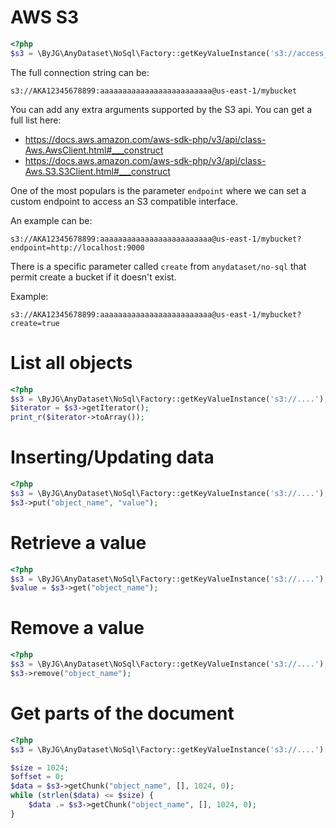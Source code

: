 # AWS S3

```php
<?php
$s3 = \ByJG\AnyDataset\NoSql\Factory::getKeyValueInstance('s3://access_key:secret_key@region/bucket');
```

The full connection string can be:

```
s3://AKA12345678899:aaaaaaaaaaaaaaaaaaaaaaaaa@us-east-1/mybucket
```

You can add any extra arguments supported by the S3 api. You can get a full list here:
 - https://docs.aws.amazon.com/aws-sdk-php/v3/api/class-Aws.AwsClient.html#___construct
 - https://docs.aws.amazon.com/aws-sdk-php/v3/api/class-Aws.S3.S3Client.html#___construct

One of the most populars is the parameter `endpoint` where we can set a custom endpoint to access 
an S3 compatible interface. 

An example can be: 

```
s3://AKA12345678899:aaaaaaaaaaaaaaaaaaaaaaaaa@us-east-1/mybucket?endpoint=http://localhost:9000
```

There is a specific parameter called `create` from `anydataset/no-sql` that permit create a bucket if 
it doesn't exist.

Example:

```
s3://AKA12345678899:aaaaaaaaaaaaaaaaaaaaaaaaa@us-east-1/mybucket?create=true
```
 

# List all objects

```php
<?php
$s3 = \ByJG\AnyDataset\NoSql\Factory::getKeyValueInstance('s3://....');
$iterator = $s3->getIterator();
print_r($iterator->toArray());
```

# Inserting/Updating data

```php
<?php
$s3 = \ByJG\AnyDataset\NoSql\Factory::getKeyValueInstance('s3://....');
$s3->put("object_name", "value");
```

# Retrieve a value

```php
<?php
$s3 = \ByJG\AnyDataset\NoSql\Factory::getKeyValueInstance('s3://....');
$value = $s3->get("object_name");
```

# Remove a value

```php
<?php
$s3 = \ByJG\AnyDataset\NoSql\Factory::getKeyValueInstance('s3://....');
$s3->remove("object_name");
```

# Get parts of the document

```php
<?php
$s3 = \ByJG\AnyDataset\NoSql\Factory::getKeyValueInstance('s3://....');

$size = 1024;
$offset = 0;
$data = $s3->getChunk("object_name", [], 1024, 0);
while (strlen($data) <= $size) {
    $data .= $s3->getChunk("object_name", [], 1024, 0);
}
```
